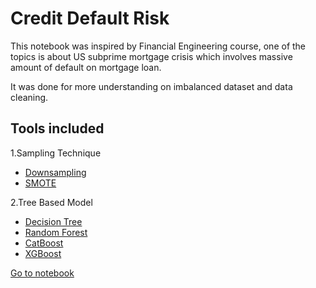 # Credit Default Risk

This notebook was inspired by Financial Engineering course, one of the topics is about US subprime mortgage crisis which involves massive amount of default on mortgage loan.

It was done for more understanding on imbalanced dataset and data cleaning.

## Tools included

1.Sampling Technique
  - [Downsampling](http://glemaitre.github.io/imbalanced-learn/generated/imblearn.under_sampling.RandomUnderSampler.html)
  - [SMOTE](https://imbalanced-learn.org/stable/references/generated/imblearn.over_sampling.SMOTE.html)

2.Tree Based Model
  - [Decision Tree](https://scikit-learn.org/stable/modules/generated/sklearn.tree.DecisionTreeClassifier.html)
  - [Random Forest](https://scikit-learn.org/stable/modules/generated/sklearn.ensemble.RandomForestClassifier.html)
  - [CatBoost](https://catboost.ai/en/docs/concepts/python-reference_catboostclassifier)
  - [XGBoost](https://xgboost.readthedocs.io/en/stable/python/index.html)

[Go to notebook](credit%20risk/credit_risk.ipynb)
